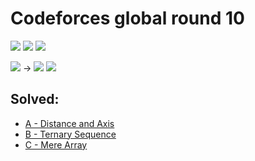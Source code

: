 # Codeforces global round 10

![](https://img.shields.io/badge/Participation-4-blueviolet)
![](https://img.shields.io/badge/Rank-4974-blue)
![](https://img.shields.io/badge/Points-2132-orange)

![](https://img.shields.io/badge/Pupil-1240-brightgreen) →
![](https://img.shields.io/badge/Pupil-1345-brightgreen)
![](https://img.shields.io/badge/-%2B105-green)

## Solved:
* [A - Distance and Axis](https://codeforces.com/contest/1401/problem/A)
* [B - Ternary Sequence](https://codeforces.com/contest/1401/problem/B)
* [C - Mere Array](https://codeforces.com/contest/1401/problem/C)
